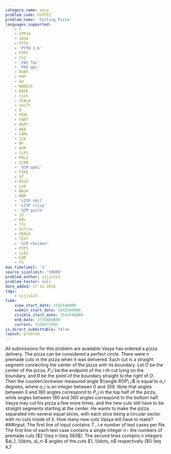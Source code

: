 ```yaml
---
category_name: easy
problem_code: CUTPIZ
problem_name: 'Cutting Pizza'
languages_supported:
    - C
    - CPP14
    - JAVA
    - PYTH
    - 'PYTH 3.6'
    - PYPY
    - CS2
    - 'PAS fpc'
    - 'PAS gpc'
    - RUBY
    - PHP
    - GO
    - NODEJS
    - HASK
    - rust
    - SCALA
    - swift
    - D
    - PERL
    - FORT
    - WSPC
    - ADA
    - CAML
    - ICK
    - BF
    - ASM
    - CLPS
    - PRLG
    - ICON
    - 'SCM qobi'
    - PIKE
    - ST
    - NICE
    - LUA
    - BASH
    - NEM
    - 'LISP sbcl'
    - 'LISP clisp'
    - 'SCM guile'
    - JS
    - ERL
    - TCL
    - kotlin
    - PERL6
    - TEXT
    - 'SCM chicken'
    - PYP3
    - CLOJ
    - COB
    - FS
max_timelimit: '1'
source_sizelimit: '50000'
problem_author: vijju123
problem_tester: null
date_added: 17-11-2018
tags:
    - vijju123
time:
    view_start_date: 1542546000
    submit_start_date: 1542546000
    visible_start_date: 1542546000
    end_date: 1735669800
    current: 1559472942
is_direct_submittable: false
layout: problem
---
```

All submissions for this problem are available.Vasya has ordered a pizza delivery. The pizza can be considered a perfect circle. There were $n$ premade cuts in the pizza when it was delivered. Each cut is a straight segment connecting the center of the pizza with its boundary. Let $O$ be the center of the pizza, $P\_i$ be the endpoint of the $i$-th cut lying on the boundary, and $R$ be the point of the boundary straight to the right of $O$. Then the counterclockwise-measured angle $\\angle ROP\_i$ is equal to $a\_i$ degrees, where $a\_i$ is an integer between $0$ and $359$. Note that angles between $0$ and $180$ angles correspond to $P\_i$ in the top half of the pizza, while angles between $180$ and $360$ angles correspond to the bottom half. Vasya may cut his pizza a few more times, and the new cuts still have to be straight segments starting at the center. He wants to make the pizza separated into several equal slices, with each slice being a circular sector with no cuts inside of it. How many new cuts Vasya will have to make? ###Input: The first line of input contains $T$ , i.e number of test cases per file. The first line of each test case contains a single integer $n-$ the numbers of premade cuts ($2 \\leq n \\leq 360$). The second lines contains $n$ integers $a\_1, \\ldots, a\_n-$ angles of the cuts $1, \\ldots, n$ respectively ($0 \\leq a\_1
